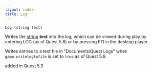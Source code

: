 ```yaml
---
layout: index
title: Log
---
```


    Log (string text)

Writes the [string](../../types/string.html) **text** into the log, which can be viewed during play by entering LOG (as of Quest 5.8) or by pressing F11 in the desktop player.

Writes entries to a text file in "Documents\Quest Logs\" when `game.writelogtofile` is set to `true` as of Quest 5.9.

added in Quest 5.3
